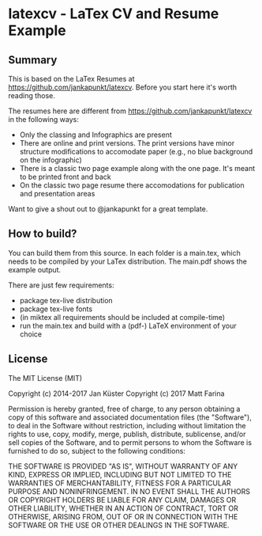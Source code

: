 
# latexcv - LaTex CV and Resume Example

## Summary

This is based on the LaTex Resumes at https://github.com/jankapunkt/latexcv. Before
you start here it's worth reading those.

The resumes here are different from https://github.com/jankapunkt/latexcv in the
following ways:

* Only the classing and Infographics are present
* There are online and print versions. The print versions have minor structure
modifications to accomodate paper (e.g., no blue background on the infographic)
* There is a classic two page example along with the one page. It's meant to be
printed front and back
* On the classic two page resume there accomodations for publication and presentation
areas

Want to give a shout out to @jankapunkt for a great template.


## How to build?

You can build them from this source. In each folder is a main.tex, which needs to be compiled by your LaTex distribution. The main.pdf shows the example output.

There are just few requirements:

- package tex-live distribution
- package tex-live fonts
- (in miktex all requirements should be included at compile-time)
- run the main.tex and build with a (pdf-) LaTeX environment of your choice

## License

The MIT License (MIT)

Copyright (c) 2014-2017 Jan Küster
Copyright (c) 2017 Matt Farina

Permission is hereby granted, free of charge, to any person obtaining a copy
of this software and associated documentation files (the "Software"), to deal
in the Software without restriction, including without limitation the rights
to use, copy, modify, merge, publish, distribute, sublicense, and/or sell
copies of the Software, and to permit persons to whom the Software is
furnished to do so, subject to the following conditions:
	
THE SOFTWARE IS PROVIDED "AS IS", WITHOUT WARRANTY OF ANY KIND, EXPRESS OR
IMPLIED, INCLUDING BUT NOT LIMITED TO THE WARRANTIES OF MERCHANTABILITY,
FITNESS FOR A PARTICULAR PURPOSE AND NONINFRINGEMENT. IN NO EVENT SHALL THE
AUTHORS OR COPYRIGHT HOLDERS BE LIABLE FOR ANY CLAIM, DAMAGES OR OTHER
LIABILITY, WHETHER IN AN ACTION OF CONTRACT, TORT OR OTHERWISE, ARISING FROM,
OUT OF OR IN CONNECTION WITH THE SOFTWARE OR THE USE OR OTHER DEALINGS IN
THE SOFTWARE.
